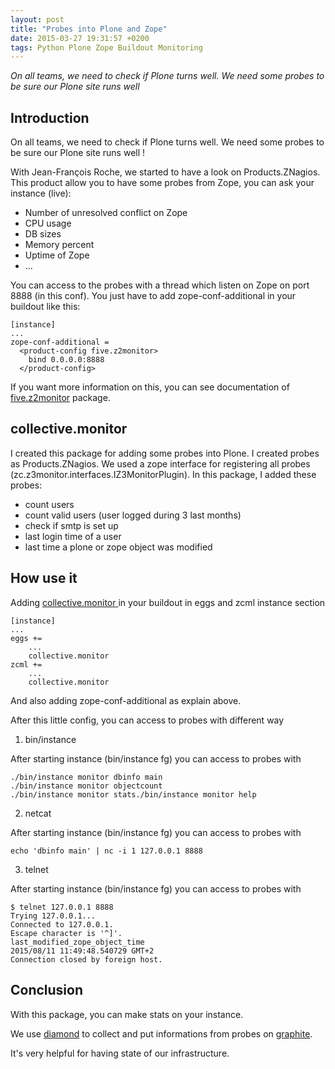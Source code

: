 ```yaml
---
layout: post
title: "Probes into Plone and Zope"
date: 2015-03-27 19:31:57 +0200
tags: Python Plone Zope Buildout Monitoring
---
```


*On all teams, we need to check if Plone turns well. We need some probes to be sure our Plone site runs well*

## Introduction
On all teams, we need to check if Plone turns well. We need some probes to be sure our Plone site runs well !

With Jean-François Roche, we started to have a look on Products.ZNagios. This product allow you to have some probes from Zope, you can ask your instance (live):
- Number of unresolved conflict on Zope
- CPU usage
- DB sizes
- Memory percent
- Uptime of Zope
- ...

You can access to the probes with a thread which listen on Zope  on port 8888 (in this conf). You just have to add zope-conf-additional in your buildout like this:
```
[instance]
...
zope-conf-additional =
  <product-config five.z2monitor>
    bind 0.0.0.0:8888
  </product-config>
```
If you want more information on this, you can see documentation of [five.z2monitor](https://github.com/zopefoundation/five.z2monitor) package.

## collective.monitor
I created this package for adding some probes into Plone. I created probes as Products.ZNagios. We used a zope interface for registering all probes (zc.z3monitor.interfaces.IZ3MonitorPlugin). In this package, I added these probes:
- count users
- count valid users (user logged during 3 last months)
- check if smtp is set up
- last login time of a user
- last time a plone or zope object was modified

## How use it
Adding [collective.monitor ](https://github.com/collective/collective.monitor) in your buildout in eggs and zcml instance section

```
[instance]
...
eggs +=
    ...
    collective.monitor
zcml +=
    ...
    collective.monitor
```
And also adding zope-conf-additional as explain above.

After this little config, you can access to probes with different way

1. bin/instance

After starting instance (bin/instance fg) you can access to probes with
```
./bin/instance monitor dbinfo main
./bin/instance monitor objectcount
./bin/instance monitor stats./bin/instance monitor help
```

2. netcat

After starting instance (bin/instance fg) you can access to probes with
```
echo 'dbinfo main' | nc -i 1 127.0.0.1 8888
```

3. telnet

After starting instance (bin/instance fg) you can access to probes with
```
$ telnet 127.0.0.1 8888
Trying 127.0.0.1...
Connected to 127.0.0.1.
Escape character is '^]'.
last_modified_zope_object_time
2015/08/11 11:49:48.540729 GMT+2
Connection closed by foreign host.
```

## Conclusion

With this package, you can make stats on your instance.

We use [diamond](https://github.com/python-diamond/Diamond) to collect and put informations from probes on [graphite](https://github.com/graphite-project/graphite-web).

It's very helpful for having state of our infrastructure.